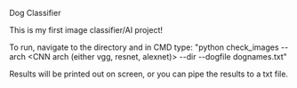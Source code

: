 Dog Classifier

This is my first image classifier/AI project!

To run, navigate to the directory and in CMD type:
"python check_images --arch <CNN arch (either vgg, resnet, alexnet)> --dir <directory with images> --dogfile dognames.txt"

Results will be printed out on screen, or you can pipe the results to a txt file. 
